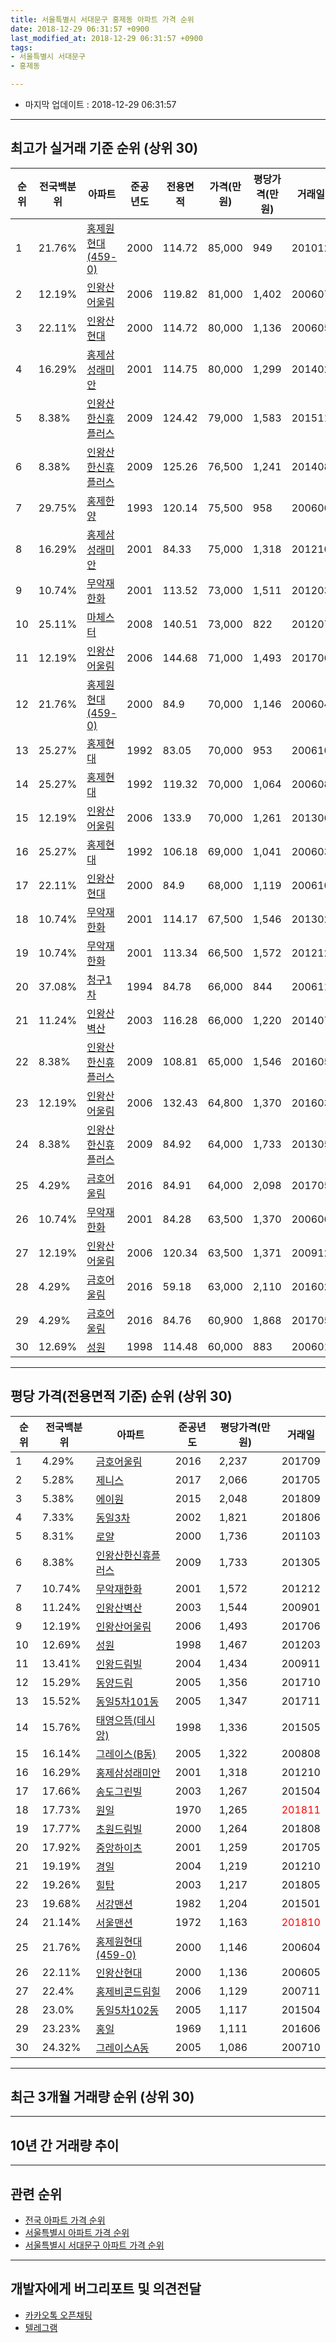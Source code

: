 ```yaml
---
title: 서울특별시 서대문구 홍제동 아파트 가격 순위
date: 2018-12-29 06:31:57 +0900
last_modified_at: 2018-12-29 06:31:57 +0900
tags:
- 서울특별시 서대문구
- 홍제동

---
```


* 마지막 업데이트 : 2018-12-29 06:31:57

---

## 최고가 실거래 기준 순위 (상위 30)


|순위|전국백분위|아파트|준공년도|전용면적|가격(만원)|평당가격(만원)|거래일|
|---|---|---|---|---|---|---|---|
|1|21.76%|[홍제원현대(459-0)](https://search.naver.com/search.naver?query=%EC%84%9C%EC%9A%B8%ED%8A%B9%EB%B3%84%EC%8B%9C+%EC%84%9C%EB%8C%80%EB%AC%B8%EA%B5%AC+%ED%99%8D%EC%A0%9C%EB%8F%99+%ED%99%8D%EC%A0%9C%EC%9B%90%ED%98%84%EB%8C%80%28459-0%29)|2000|114.72|85,000|949|201012|
|2|12.19%|[인왕산어울림](https://search.naver.com/search.naver?query=%EC%84%9C%EC%9A%B8%ED%8A%B9%EB%B3%84%EC%8B%9C+%EC%84%9C%EB%8C%80%EB%AC%B8%EA%B5%AC+%ED%99%8D%EC%A0%9C%EB%8F%99+%EC%9D%B8%EC%99%95%EC%82%B0%EC%96%B4%EC%9A%B8%EB%A6%BC)|2006|119.82|81,000|1,402|200607|
|3|22.11%|[인왕산현대](https://search.naver.com/search.naver?query=%EC%84%9C%EC%9A%B8%ED%8A%B9%EB%B3%84%EC%8B%9C+%EC%84%9C%EB%8C%80%EB%AC%B8%EA%B5%AC+%ED%99%8D%EC%A0%9C%EB%8F%99+%EC%9D%B8%EC%99%95%EC%82%B0%ED%98%84%EB%8C%80)|2000|114.72|80,000|1,136|200605|
|4|16.29%|[홍제삼성래미안](https://search.naver.com/search.naver?query=%EC%84%9C%EC%9A%B8%ED%8A%B9%EB%B3%84%EC%8B%9C+%EC%84%9C%EB%8C%80%EB%AC%B8%EA%B5%AC+%ED%99%8D%EC%A0%9C%EB%8F%99+%ED%99%8D%EC%A0%9C%EC%82%BC%EC%84%B1%EB%9E%98%EB%AF%B8%EC%95%88)|2001|114.75|80,000|1,299|201402|
|5|8.38%|[인왕산한신휴플러스](https://search.naver.com/search.naver?query=%EC%84%9C%EC%9A%B8%ED%8A%B9%EB%B3%84%EC%8B%9C+%EC%84%9C%EB%8C%80%EB%AC%B8%EA%B5%AC+%ED%99%8D%EC%A0%9C%EB%8F%99+%EC%9D%B8%EC%99%95%EC%82%B0%ED%95%9C%EC%8B%A0%ED%9C%B4%ED%94%8C%EB%9F%AC%EC%8A%A4)|2009|124.42|79,000|1,583|201511|
|6|8.38%|[인왕산한신휴플러스](https://search.naver.com/search.naver?query=%EC%84%9C%EC%9A%B8%ED%8A%B9%EB%B3%84%EC%8B%9C+%EC%84%9C%EB%8C%80%EB%AC%B8%EA%B5%AC+%ED%99%8D%EC%A0%9C%EB%8F%99+%EC%9D%B8%EC%99%95%EC%82%B0%ED%95%9C%EC%8B%A0%ED%9C%B4%ED%94%8C%EB%9F%AC%EC%8A%A4)|2009|125.26|76,500|1,241|201408|
|7|29.75%|[홍제한양](https://search.naver.com/search.naver?query=%EC%84%9C%EC%9A%B8%ED%8A%B9%EB%B3%84%EC%8B%9C+%EC%84%9C%EB%8C%80%EB%AC%B8%EA%B5%AC+%ED%99%8D%EC%A0%9C%EB%8F%99+%ED%99%8D%EC%A0%9C%ED%95%9C%EC%96%91)|1993|120.14|75,500|958|200606|
|8|16.29%|[홍제삼성래미안](https://search.naver.com/search.naver?query=%EC%84%9C%EC%9A%B8%ED%8A%B9%EB%B3%84%EC%8B%9C+%EC%84%9C%EB%8C%80%EB%AC%B8%EA%B5%AC+%ED%99%8D%EC%A0%9C%EB%8F%99+%ED%99%8D%EC%A0%9C%EC%82%BC%EC%84%B1%EB%9E%98%EB%AF%B8%EC%95%88)|2001|84.33|75,000|1,318|201210|
|9|10.74%|[무악재한화](https://search.naver.com/search.naver?query=%EC%84%9C%EC%9A%B8%ED%8A%B9%EB%B3%84%EC%8B%9C+%EC%84%9C%EB%8C%80%EB%AC%B8%EA%B5%AC+%ED%99%8D%EC%A0%9C%EB%8F%99+%EB%AC%B4%EC%95%85%EC%9E%AC%ED%95%9C%ED%99%94)|2001|113.52|73,000|1,511|201203|
|10|25.11%|[마체스터](https://search.naver.com/search.naver?query=%EC%84%9C%EC%9A%B8%ED%8A%B9%EB%B3%84%EC%8B%9C+%EC%84%9C%EB%8C%80%EB%AC%B8%EA%B5%AC+%ED%99%8D%EC%A0%9C%EB%8F%99+%EB%A7%88%EC%B2%B4%EC%8A%A4%ED%84%B0)|2008|140.51|73,000|822|201207|
|11|12.19%|[인왕산어울림](https://search.naver.com/search.naver?query=%EC%84%9C%EC%9A%B8%ED%8A%B9%EB%B3%84%EC%8B%9C+%EC%84%9C%EB%8C%80%EB%AC%B8%EA%B5%AC+%ED%99%8D%EC%A0%9C%EB%8F%99+%EC%9D%B8%EC%99%95%EC%82%B0%EC%96%B4%EC%9A%B8%EB%A6%BC)|2006|144.68|71,000|1,493|201706|
|12|21.76%|[홍제원현대(459-0)](https://search.naver.com/search.naver?query=%EC%84%9C%EC%9A%B8%ED%8A%B9%EB%B3%84%EC%8B%9C+%EC%84%9C%EB%8C%80%EB%AC%B8%EA%B5%AC+%ED%99%8D%EC%A0%9C%EB%8F%99+%ED%99%8D%EC%A0%9C%EC%9B%90%ED%98%84%EB%8C%80%28459-0%29)|2000|84.9|70,000|1,146|200604|
|13|25.27%|[홍제현대](https://search.naver.com/search.naver?query=%EC%84%9C%EC%9A%B8%ED%8A%B9%EB%B3%84%EC%8B%9C+%EC%84%9C%EB%8C%80%EB%AC%B8%EA%B5%AC+%ED%99%8D%EC%A0%9C%EB%8F%99+%ED%99%8D%EC%A0%9C%ED%98%84%EB%8C%80)|1992|83.05|70,000|953|200610|
|14|25.27%|[홍제현대](https://search.naver.com/search.naver?query=%EC%84%9C%EC%9A%B8%ED%8A%B9%EB%B3%84%EC%8B%9C+%EC%84%9C%EB%8C%80%EB%AC%B8%EA%B5%AC+%ED%99%8D%EC%A0%9C%EB%8F%99+%ED%99%8D%EC%A0%9C%ED%98%84%EB%8C%80)|1992|119.32|70,000|1,064|200608|
|15|12.19%|[인왕산어울림](https://search.naver.com/search.naver?query=%EC%84%9C%EC%9A%B8%ED%8A%B9%EB%B3%84%EC%8B%9C+%EC%84%9C%EB%8C%80%EB%AC%B8%EA%B5%AC+%ED%99%8D%EC%A0%9C%EB%8F%99+%EC%9D%B8%EC%99%95%EC%82%B0%EC%96%B4%EC%9A%B8%EB%A6%BC)|2006|133.9|70,000|1,261|201306|
|16|25.27%|[홍제현대](https://search.naver.com/search.naver?query=%EC%84%9C%EC%9A%B8%ED%8A%B9%EB%B3%84%EC%8B%9C+%EC%84%9C%EB%8C%80%EB%AC%B8%EA%B5%AC+%ED%99%8D%EC%A0%9C%EB%8F%99+%ED%99%8D%EC%A0%9C%ED%98%84%EB%8C%80)|1992|106.18|69,000|1,041|200603|
|17|22.11%|[인왕산현대](https://search.naver.com/search.naver?query=%EC%84%9C%EC%9A%B8%ED%8A%B9%EB%B3%84%EC%8B%9C+%EC%84%9C%EB%8C%80%EB%AC%B8%EA%B5%AC+%ED%99%8D%EC%A0%9C%EB%8F%99+%EC%9D%B8%EC%99%95%EC%82%B0%ED%98%84%EB%8C%80)|2000|84.9|68,000|1,119|200610|
|18|10.74%|[무악재한화](https://search.naver.com/search.naver?query=%EC%84%9C%EC%9A%B8%ED%8A%B9%EB%B3%84%EC%8B%9C+%EC%84%9C%EB%8C%80%EB%AC%B8%EA%B5%AC+%ED%99%8D%EC%A0%9C%EB%8F%99+%EB%AC%B4%EC%95%85%EC%9E%AC%ED%95%9C%ED%99%94)|2001|114.17|67,500|1,546|201302|
|19|10.74%|[무악재한화](https://search.naver.com/search.naver?query=%EC%84%9C%EC%9A%B8%ED%8A%B9%EB%B3%84%EC%8B%9C+%EC%84%9C%EB%8C%80%EB%AC%B8%EA%B5%AC+%ED%99%8D%EC%A0%9C%EB%8F%99+%EB%AC%B4%EC%95%85%EC%9E%AC%ED%95%9C%ED%99%94)|2001|113.34|66,500|1,572|201212|
|20|37.08%|[청구1차](https://search.naver.com/search.naver?query=%EC%84%9C%EC%9A%B8%ED%8A%B9%EB%B3%84%EC%8B%9C+%EC%84%9C%EB%8C%80%EB%AC%B8%EA%B5%AC+%ED%99%8D%EC%A0%9C%EB%8F%99+%EC%B2%AD%EA%B5%AC1%EC%B0%A8)|1994|84.78|66,000|844|200611|
|21|11.24%|[인왕산벽산](https://search.naver.com/search.naver?query=%EC%84%9C%EC%9A%B8%ED%8A%B9%EB%B3%84%EC%8B%9C+%EC%84%9C%EB%8C%80%EB%AC%B8%EA%B5%AC+%ED%99%8D%EC%A0%9C%EB%8F%99+%EC%9D%B8%EC%99%95%EC%82%B0%EB%B2%BD%EC%82%B0)|2003|116.28|66,000|1,220|201407|
|22|8.38%|[인왕산한신휴플러스](https://search.naver.com/search.naver?query=%EC%84%9C%EC%9A%B8%ED%8A%B9%EB%B3%84%EC%8B%9C+%EC%84%9C%EB%8C%80%EB%AC%B8%EA%B5%AC+%ED%99%8D%EC%A0%9C%EB%8F%99+%EC%9D%B8%EC%99%95%EC%82%B0%ED%95%9C%EC%8B%A0%ED%9C%B4%ED%94%8C%EB%9F%AC%EC%8A%A4)|2009|108.81|65,000|1,546|201605|
|23|12.19%|[인왕산어울림](https://search.naver.com/search.naver?query=%EC%84%9C%EC%9A%B8%ED%8A%B9%EB%B3%84%EC%8B%9C+%EC%84%9C%EB%8C%80%EB%AC%B8%EA%B5%AC+%ED%99%8D%EC%A0%9C%EB%8F%99+%EC%9D%B8%EC%99%95%EC%82%B0%EC%96%B4%EC%9A%B8%EB%A6%BC)|2006|132.43|64,800|1,370|201603|
|24|8.38%|[인왕산한신휴플러스](https://search.naver.com/search.naver?query=%EC%84%9C%EC%9A%B8%ED%8A%B9%EB%B3%84%EC%8B%9C+%EC%84%9C%EB%8C%80%EB%AC%B8%EA%B5%AC+%ED%99%8D%EC%A0%9C%EB%8F%99+%EC%9D%B8%EC%99%95%EC%82%B0%ED%95%9C%EC%8B%A0%ED%9C%B4%ED%94%8C%EB%9F%AC%EC%8A%A4)|2009|84.92|64,000|1,733|201305|
|25|4.29%|[금호어울림](https://search.naver.com/search.naver?query=%EC%84%9C%EC%9A%B8%ED%8A%B9%EB%B3%84%EC%8B%9C+%EC%84%9C%EB%8C%80%EB%AC%B8%EA%B5%AC+%ED%99%8D%EC%A0%9C%EB%8F%99+%EA%B8%88%ED%98%B8%EC%96%B4%EC%9A%B8%EB%A6%BC)|2016|84.91|64,000|2,098|201705|
|26|10.74%|[무악재한화](https://search.naver.com/search.naver?query=%EC%84%9C%EC%9A%B8%ED%8A%B9%EB%B3%84%EC%8B%9C+%EC%84%9C%EB%8C%80%EB%AC%B8%EA%B5%AC+%ED%99%8D%EC%A0%9C%EB%8F%99+%EB%AC%B4%EC%95%85%EC%9E%AC%ED%95%9C%ED%99%94)|2001|84.28|63,500|1,370|200606|
|27|12.19%|[인왕산어울림](https://search.naver.com/search.naver?query=%EC%84%9C%EC%9A%B8%ED%8A%B9%EB%B3%84%EC%8B%9C+%EC%84%9C%EB%8C%80%EB%AC%B8%EA%B5%AC+%ED%99%8D%EC%A0%9C%EB%8F%99+%EC%9D%B8%EC%99%95%EC%82%B0%EC%96%B4%EC%9A%B8%EB%A6%BC)|2006|120.34|63,500|1,371|200912|
|28|4.29%|[금호어울림](https://search.naver.com/search.naver?query=%EC%84%9C%EC%9A%B8%ED%8A%B9%EB%B3%84%EC%8B%9C+%EC%84%9C%EB%8C%80%EB%AC%B8%EA%B5%AC+%ED%99%8D%EC%A0%9C%EB%8F%99+%EA%B8%88%ED%98%B8%EC%96%B4%EC%9A%B8%EB%A6%BC)|2016|59.18|63,000|2,110|201602|
|29|4.29%|[금호어울림](https://search.naver.com/search.naver?query=%EC%84%9C%EC%9A%B8%ED%8A%B9%EB%B3%84%EC%8B%9C+%EC%84%9C%EB%8C%80%EB%AC%B8%EA%B5%AC+%ED%99%8D%EC%A0%9C%EB%8F%99+%EA%B8%88%ED%98%B8%EC%96%B4%EC%9A%B8%EB%A6%BC)|2016|84.76|60,900|1,868|201705|
|30|12.69%|[성원](https://search.naver.com/search.naver?query=%EC%84%9C%EC%9A%B8%ED%8A%B9%EB%B3%84%EC%8B%9C+%EC%84%9C%EB%8C%80%EB%AC%B8%EA%B5%AC+%ED%99%8D%EC%A0%9C%EB%8F%99+%EC%84%B1%EC%9B%90)|1998|114.48|60,000|883|200601|


---

## 평당 가격(전용면적 기준) 순위 (상위 30)


|순위|전국백분위|아파트|준공년도|평당가격(만원)|거래일|
|---|---|---|---|---|---|
|1|4.29%|[금호어울림](https://search.naver.com/search.naver?query=%EC%84%9C%EC%9A%B8%ED%8A%B9%EB%B3%84%EC%8B%9C+%EC%84%9C%EB%8C%80%EB%AC%B8%EA%B5%AC+%ED%99%8D%EC%A0%9C%EB%8F%99+%EA%B8%88%ED%98%B8%EC%96%B4%EC%9A%B8%EB%A6%BC)|2016|2,237|201709|
|2|5.28%|[제니스](https://search.naver.com/search.naver?query=%EC%84%9C%EC%9A%B8%ED%8A%B9%EB%B3%84%EC%8B%9C+%EC%84%9C%EB%8C%80%EB%AC%B8%EA%B5%AC+%ED%99%8D%EC%A0%9C%EB%8F%99+%EC%A0%9C%EB%8B%88%EC%8A%A4)|2017|2,066|201705|
|3|5.38%|[에이원](https://search.naver.com/search.naver?query=%EC%84%9C%EC%9A%B8%ED%8A%B9%EB%B3%84%EC%8B%9C+%EC%84%9C%EB%8C%80%EB%AC%B8%EA%B5%AC+%ED%99%8D%EC%A0%9C%EB%8F%99+%EC%97%90%EC%9D%B4%EC%9B%90)|2015|2,048|201809|
|4|7.33%|[동일3차](https://search.naver.com/search.naver?query=%EC%84%9C%EC%9A%B8%ED%8A%B9%EB%B3%84%EC%8B%9C+%EC%84%9C%EB%8C%80%EB%AC%B8%EA%B5%AC+%ED%99%8D%EC%A0%9C%EB%8F%99+%EB%8F%99%EC%9D%BC3%EC%B0%A8)|2002|1,821|201806|
|5|8.31%|[로얄](https://search.naver.com/search.naver?query=%EC%84%9C%EC%9A%B8%ED%8A%B9%EB%B3%84%EC%8B%9C+%EC%84%9C%EB%8C%80%EB%AC%B8%EA%B5%AC+%ED%99%8D%EC%A0%9C%EB%8F%99+%EB%A1%9C%EC%96%84)|2000|1,736|201103|
|6|8.38%|[인왕산한신휴플러스](https://search.naver.com/search.naver?query=%EC%84%9C%EC%9A%B8%ED%8A%B9%EB%B3%84%EC%8B%9C+%EC%84%9C%EB%8C%80%EB%AC%B8%EA%B5%AC+%ED%99%8D%EC%A0%9C%EB%8F%99+%EC%9D%B8%EC%99%95%EC%82%B0%ED%95%9C%EC%8B%A0%ED%9C%B4%ED%94%8C%EB%9F%AC%EC%8A%A4)|2009|1,733|201305|
|7|10.74%|[무악재한화](https://search.naver.com/search.naver?query=%EC%84%9C%EC%9A%B8%ED%8A%B9%EB%B3%84%EC%8B%9C+%EC%84%9C%EB%8C%80%EB%AC%B8%EA%B5%AC+%ED%99%8D%EC%A0%9C%EB%8F%99+%EB%AC%B4%EC%95%85%EC%9E%AC%ED%95%9C%ED%99%94)|2001|1,572|201212|
|8|11.24%|[인왕산벽산](https://search.naver.com/search.naver?query=%EC%84%9C%EC%9A%B8%ED%8A%B9%EB%B3%84%EC%8B%9C+%EC%84%9C%EB%8C%80%EB%AC%B8%EA%B5%AC+%ED%99%8D%EC%A0%9C%EB%8F%99+%EC%9D%B8%EC%99%95%EC%82%B0%EB%B2%BD%EC%82%B0)|2003|1,544|200901|
|9|12.19%|[인왕산어울림](https://search.naver.com/search.naver?query=%EC%84%9C%EC%9A%B8%ED%8A%B9%EB%B3%84%EC%8B%9C+%EC%84%9C%EB%8C%80%EB%AC%B8%EA%B5%AC+%ED%99%8D%EC%A0%9C%EB%8F%99+%EC%9D%B8%EC%99%95%EC%82%B0%EC%96%B4%EC%9A%B8%EB%A6%BC)|2006|1,493|201706|
|10|12.69%|[성원](https://search.naver.com/search.naver?query=%EC%84%9C%EC%9A%B8%ED%8A%B9%EB%B3%84%EC%8B%9C+%EC%84%9C%EB%8C%80%EB%AC%B8%EA%B5%AC+%ED%99%8D%EC%A0%9C%EB%8F%99+%EC%84%B1%EC%9B%90)|1998|1,467|201203|
|11|13.41%|[인왕드림빌](https://search.naver.com/search.naver?query=%EC%84%9C%EC%9A%B8%ED%8A%B9%EB%B3%84%EC%8B%9C+%EC%84%9C%EB%8C%80%EB%AC%B8%EA%B5%AC+%ED%99%8D%EC%A0%9C%EB%8F%99+%EC%9D%B8%EC%99%95%EB%93%9C%EB%A6%BC%EB%B9%8C)|2004|1,434|200911|
|12|15.29%|[동양드림](https://search.naver.com/search.naver?query=%EC%84%9C%EC%9A%B8%ED%8A%B9%EB%B3%84%EC%8B%9C+%EC%84%9C%EB%8C%80%EB%AC%B8%EA%B5%AC+%ED%99%8D%EC%A0%9C%EB%8F%99+%EB%8F%99%EC%96%91%EB%93%9C%EB%A6%BC)|2005|1,356|201710|
|13|15.52%|[동일5차101동](https://search.naver.com/search.naver?query=%EC%84%9C%EC%9A%B8%ED%8A%B9%EB%B3%84%EC%8B%9C+%EC%84%9C%EB%8C%80%EB%AC%B8%EA%B5%AC+%ED%99%8D%EC%A0%9C%EB%8F%99+%EB%8F%99%EC%9D%BC5%EC%B0%A8101%EB%8F%99)|2005|1,347|201711|
|14|15.76%|[태영으뜸(데시앙)](https://search.naver.com/search.naver?query=%EC%84%9C%EC%9A%B8%ED%8A%B9%EB%B3%84%EC%8B%9C+%EC%84%9C%EB%8C%80%EB%AC%B8%EA%B5%AC+%ED%99%8D%EC%A0%9C%EB%8F%99+%ED%83%9C%EC%98%81%EC%9C%BC%EB%9C%B8%28%EB%8D%B0%EC%8B%9C%EC%95%99%29)|1998|1,336|201505|
|15|16.14%|[그레이스(B동)](https://search.naver.com/search.naver?query=%EC%84%9C%EC%9A%B8%ED%8A%B9%EB%B3%84%EC%8B%9C+%EC%84%9C%EB%8C%80%EB%AC%B8%EA%B5%AC+%ED%99%8D%EC%A0%9C%EB%8F%99+%EA%B7%B8%EB%A0%88%EC%9D%B4%EC%8A%A4%28B%EB%8F%99%29)|2005|1,322|200808|
|16|16.29%|[홍제삼성래미안](https://search.naver.com/search.naver?query=%EC%84%9C%EC%9A%B8%ED%8A%B9%EB%B3%84%EC%8B%9C+%EC%84%9C%EB%8C%80%EB%AC%B8%EA%B5%AC+%ED%99%8D%EC%A0%9C%EB%8F%99+%ED%99%8D%EC%A0%9C%EC%82%BC%EC%84%B1%EB%9E%98%EB%AF%B8%EC%95%88)|2001|1,318|201210|
|17|17.66%|[송도그린빌](https://search.naver.com/search.naver?query=%EC%84%9C%EC%9A%B8%ED%8A%B9%EB%B3%84%EC%8B%9C+%EC%84%9C%EB%8C%80%EB%AC%B8%EA%B5%AC+%ED%99%8D%EC%A0%9C%EB%8F%99+%EC%86%A1%EB%8F%84%EA%B7%B8%EB%A6%B0%EB%B9%8C)|2003|1,267|201504|
|18|17.73%|[원일](https://search.naver.com/search.naver?query=%EC%84%9C%EC%9A%B8%ED%8A%B9%EB%B3%84%EC%8B%9C+%EC%84%9C%EB%8C%80%EB%AC%B8%EA%B5%AC+%ED%99%8D%EC%A0%9C%EB%8F%99+%EC%9B%90%EC%9D%BC)|1970|1,265|<span style="color:red">201811</span>|
|19|17.77%|[초원드림빌](https://search.naver.com/search.naver?query=%EC%84%9C%EC%9A%B8%ED%8A%B9%EB%B3%84%EC%8B%9C+%EC%84%9C%EB%8C%80%EB%AC%B8%EA%B5%AC+%ED%99%8D%EC%A0%9C%EB%8F%99+%EC%B4%88%EC%9B%90%EB%93%9C%EB%A6%BC%EB%B9%8C)|2000|1,264|201808|
|20|17.92%|[중앙하이츠](https://search.naver.com/search.naver?query=%EC%84%9C%EC%9A%B8%ED%8A%B9%EB%B3%84%EC%8B%9C+%EC%84%9C%EB%8C%80%EB%AC%B8%EA%B5%AC+%ED%99%8D%EC%A0%9C%EB%8F%99+%EC%A4%91%EC%95%99%ED%95%98%EC%9D%B4%EC%B8%A0)|2001|1,259|201705|
|21|19.19%|[경일](https://search.naver.com/search.naver?query=%EC%84%9C%EC%9A%B8%ED%8A%B9%EB%B3%84%EC%8B%9C+%EC%84%9C%EB%8C%80%EB%AC%B8%EA%B5%AC+%ED%99%8D%EC%A0%9C%EB%8F%99+%EA%B2%BD%EC%9D%BC)|2004|1,219|201210|
|22|19.26%|[힐탑](https://search.naver.com/search.naver?query=%EC%84%9C%EC%9A%B8%ED%8A%B9%EB%B3%84%EC%8B%9C+%EC%84%9C%EB%8C%80%EB%AC%B8%EA%B5%AC+%ED%99%8D%EC%A0%9C%EB%8F%99+%ED%9E%90%ED%83%91)|2003|1,217|201805|
|23|19.68%|[서강맨션](https://search.naver.com/search.naver?query=%EC%84%9C%EC%9A%B8%ED%8A%B9%EB%B3%84%EC%8B%9C+%EC%84%9C%EB%8C%80%EB%AC%B8%EA%B5%AC+%ED%99%8D%EC%A0%9C%EB%8F%99+%EC%84%9C%EA%B0%95%EB%A7%A8%EC%85%98)|1982|1,204|201501|
|24|21.14%|[서울맨션](https://search.naver.com/search.naver?query=%EC%84%9C%EC%9A%B8%ED%8A%B9%EB%B3%84%EC%8B%9C+%EC%84%9C%EB%8C%80%EB%AC%B8%EA%B5%AC+%ED%99%8D%EC%A0%9C%EB%8F%99+%EC%84%9C%EC%9A%B8%EB%A7%A8%EC%85%98)|1972|1,163|<span style="color:red">201810</span>|
|25|21.76%|[홍제원현대(459-0)](https://search.naver.com/search.naver?query=%EC%84%9C%EC%9A%B8%ED%8A%B9%EB%B3%84%EC%8B%9C+%EC%84%9C%EB%8C%80%EB%AC%B8%EA%B5%AC+%ED%99%8D%EC%A0%9C%EB%8F%99+%ED%99%8D%EC%A0%9C%EC%9B%90%ED%98%84%EB%8C%80%28459-0%29)|2000|1,146|200604|
|26|22.11%|[인왕산현대](https://search.naver.com/search.naver?query=%EC%84%9C%EC%9A%B8%ED%8A%B9%EB%B3%84%EC%8B%9C+%EC%84%9C%EB%8C%80%EB%AC%B8%EA%B5%AC+%ED%99%8D%EC%A0%9C%EB%8F%99+%EC%9D%B8%EC%99%95%EC%82%B0%ED%98%84%EB%8C%80)|2000|1,136|200605|
|27|22.4%|[홍제비콘드림힐](https://search.naver.com/search.naver?query=%EC%84%9C%EC%9A%B8%ED%8A%B9%EB%B3%84%EC%8B%9C+%EC%84%9C%EB%8C%80%EB%AC%B8%EA%B5%AC+%ED%99%8D%EC%A0%9C%EB%8F%99+%ED%99%8D%EC%A0%9C%EB%B9%84%EC%BD%98%EB%93%9C%EB%A6%BC%ED%9E%90)|2006|1,129|200711|
|28|23.0%|[동일5차102동](https://search.naver.com/search.naver?query=%EC%84%9C%EC%9A%B8%ED%8A%B9%EB%B3%84%EC%8B%9C+%EC%84%9C%EB%8C%80%EB%AC%B8%EA%B5%AC+%ED%99%8D%EC%A0%9C%EB%8F%99+%EB%8F%99%EC%9D%BC5%EC%B0%A8102%EB%8F%99)|2005|1,117|201504|
|29|23.23%|[홍일](https://search.naver.com/search.naver?query=%EC%84%9C%EC%9A%B8%ED%8A%B9%EB%B3%84%EC%8B%9C+%EC%84%9C%EB%8C%80%EB%AC%B8%EA%B5%AC+%ED%99%8D%EC%A0%9C%EB%8F%99+%ED%99%8D%EC%9D%BC)|1969|1,111|201606|
|30|24.32%|[그레이스A동](https://search.naver.com/search.naver?query=%EC%84%9C%EC%9A%B8%ED%8A%B9%EB%B3%84%EC%8B%9C+%EC%84%9C%EB%8C%80%EB%AC%B8%EA%B5%AC+%ED%99%8D%EC%A0%9C%EB%8F%99+%EA%B7%B8%EB%A0%88%EC%9D%B4%EC%8A%A4A%EB%8F%99)|2005|1,086|200710|


---

## 최근 3개월 거래량 순위 (상위 30)


<div style="width:100%;">
    <canvas id="deal_count_ranking" height="286"></canvas>
</div>


<script>
new Chart(document.getElementById("deal_count_ranking"), {
    type: 'horizontalBar',
    data: {
        labels: ['문화촌현대', '홍제한양', '유원하나', '청구3차', '인왕산벽산', '서울맨션', '광산', '홍제맨션', '홍제원현대(459-0)', '인왕산현대', '홍제현대', '청구1차', '홍제삼성래미안', '고은', '동양드림', '태영으뜸(데시앙)', '홍제그린빌', '홍제비콘드림힐', '로얄', '인왕', '원일', '마체스터'],
        datasets: [{
            label: '실거래 수',
            data: [9, 3, 3, 2, 2, 2, 2, 2, 1, 1, 1, 1, 1, 1, 1, 1, 1, 1, 1, 1, 1, 1],
            borderColor: "rgba(255, 0, 128, 1)",
            backgroundColor: "rgba(255, 0, 128, 0.5)",
            fill: false,
        }]
    },
    options: {
        responsive: true,
        title: {
            display: true,
            text: '최근 3개월 거래량 순위'
        },
        tooltips: {
            mode: 'index',
            intersect: false,
            callbacks: {
                title: function(tooltipItems, data) {
                    return "실거래 수:";
                },
                label: function(tooltipItem, data) {
                    return data.labels[tooltipItem.index] + ": " + tooltipItem.xLabel;
                }
            }
        },
        hover: {
            mode: 'nearest',
            intersect: true
        },
        scales: {
            xAxes: [{
                display: true,
                scaleLabel: {
                    display: true,
                    labelString: '실거래 수'
                },
                ticks: {
                    suggestedMin: 0,
                }
            }],
            yAxes: [{
                display: true,
                ticks: {
                    autoSkip: false,
                    callback: function(value, index, values) {
                        if (value.length > 15)
                            return value.substr(0, 13) + "...";
                        else
                            return value;
                    }
                },
                scaleLabel: {
                    display: false,
                }
            }]
        }
    }
});

</script>


---

## 10년 간 거래량 추이


<div style="width:100%;">
    <canvas id="deal_progress" height="250"></canvas>
</div>

<script>
new Chart(document.getElementById("deal_progress"), {
    type: 'line',
    data: {
        labels: ['200812','200901','200902','200903','200904','200905','200906','200907','200908','200909','200910','200911','200912','201001','201002','201003','201004','201005','201006','201007','201008','201009','201010','201011','201012','201101','201102','201103','201104','201105','201106','201107','201108','201109','201110','201111','201112','201201','201202','201203','201204','201205','201206','201207','201208','201209','201210','201211','201212','201301','201302','201303','201304','201305','201306','201307','201308','201309','201310','201311','201312','201401','201402','201403','201404','201405','201406','201407','201408','201409','201410','201411','201412','201501','201502','201503','201504','201505','201506','201507','201508','201509','201510','201511','201512','201601','201602','201603','201604','201605','201606','201607','201608','201609','201610','201611','201612','201701','201702','201703','201704','201705','201706','201707','201708','201709','201710','201711','201712','201801','201802','201803','201804','201805','201806','201807','201808','201809','201810','201811','201812'],
        datasets: [{
            label: '실거래 수',
            pointRadius: 1,
            data: [11, 20, 20, 19, 33, 51, 46, 41, 58, 41, 32, 22, 39, 17, 30, 24, 43, 15, 22, 20, 21, 23, 21, 39, 53, 49, 52, 37, 36, 44, 27, 28, 24, 21, 31, 17, 25, 20, 28, 39, 22, 30, 13, 18, 18, 21, 25, 26, 30, 17, 22, 39, 44, 37, 46, 20, 34, 43, 64, 39, 40, 28, 56, 70, 37, 34, 32, 55, 59, 62, 58, 43, 42, 86, 57, 104, 100, 76, 82, 76, 65, 60, 58, 50, 41, 57, 52, 69, 83, 73, 104, 83, 62, 69, 68, 42, 34, 29, 45, 41, 46, 67, 90, 82, 49, 53, 43, 50, 48, 100, 75, 79, 47, 37, 44, 60, 96, 45, 20, 13, 6],
            borderColor: "rgba(255, 201, 14, 1)",
            backgroundColor: "rgba(255, 201, 14, 0.5)",
            fill: true,
        }]
    },
    options: {
        responsive: true,
        title: {
            display: true,
            text: '10년간 거래량 추이'
        },
        tooltips: {
            mode: 'index',
            intersect: false,
        },
        hover: {
            mode: 'nearest',
            intersect: true
        },
        scales: {
            xAxes: [{
                display: true,
                scaleLabel: {
                    display: true,
                    labelString: '년/월'
                }
            }],
            yAxes: [{
                display: true,
                ticks: {
                    suggestedMin: 0,
                },
                scaleLabel: {
                    display: true,
                    labelString: '실거래 수'
                }
            }]
        }
    }
});

</script>


---

## 관련 순위

- [전국 아파트 가격 순위](https://inasie.github.io/apt-ranking/전국)
- [서울특별시 아파트 가격 순위](https://inasie.github.io/apt-ranking/서울특별시)
- [서울특별시 서대문구 아파트 가격 순위](https://inasie.github.io/apt-ranking/서울특별시-서대문구)


---

## 개발자에게 버그리포트 및 의견전달

- [카카오톡 오픈채팅](https://open.kakao.com/o/gLJUAP4)
- [텔레그램](https://t.me/inasie)

